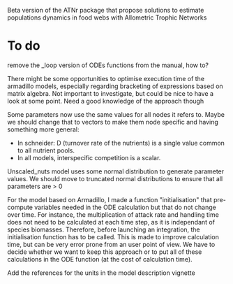 Beta version of the ATNr package that propose solutions to estimate populations dynamics in food webs with Allometric Trophic Networks

# To do

remove the _loop version of ODEs functions from the manual, how to?

There might be some opportunities to optimise execution time of the armadillo models, especially regarding bracketing of expressions based on matrix algebra. Not important to investigate, but could be nice to have a look at some point. Need a good knowledge of the approach though

Some parameters now use the same values for all nodes it refers to. Maybe we should change that to vectors to make them node specific and having something more general: 
* In schneider: D (turnover rate of the nutrients) is a single value common to all nutrient pools. 
* In all models, interspecific competition is a scalar. 

Unscaled_nuts model uses some normal distribution to generate parameter values. We should move to truncated normal distributions to ensure that all parameters are > 0

For the model based on Armadillo, I made a function "initialisation" that pre-compute variables needed in the ODE calculation but that do not change over time. For instance, the multiplication of attack rate and handling time does not need to be calculated at each time step, as it is independant of species biomasses. Therefore, before launching an integration, the initialisation function has to be called. This is made to improve calculation time, but can be very error prone from an user point of view. We have to decide whether we want to keep this approach or to put all of these calculations in the ODE function (at the cost of calculation time). 

Add the references for the units in the model description vignette
